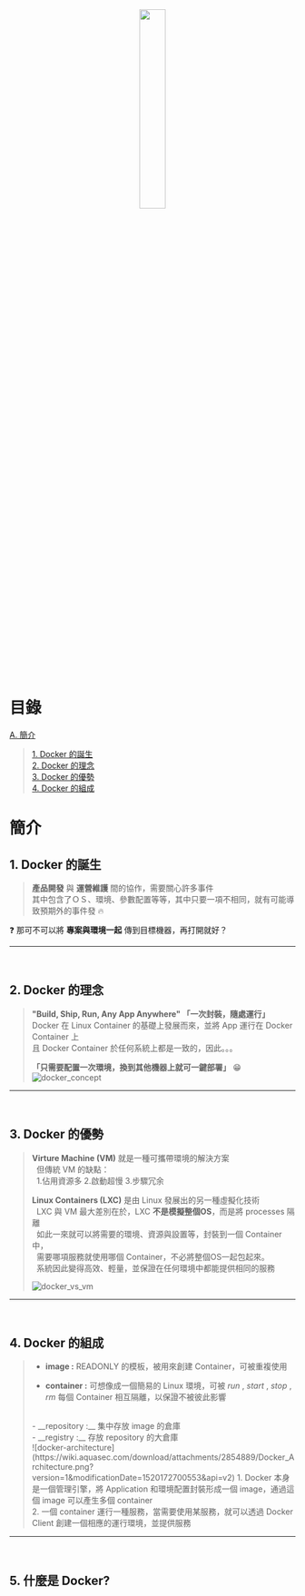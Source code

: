 <div align=center><a href="https://www.docker.com/"><img src="https://www.docker.com/sites/default/files/social/docker_facebook_share.png" style="width:30%"></a></div>

# 目錄
[A. 簡介](#concept)
> [1. Docker 的誕生](#dockers-born)  
> [2. Docker 的理念](#what-is-docker)  
> [3. Docker 的優勢](#what-can-docker-do)  
> [4. Docker 的組成](#three-elements)
> 

# <span id="concept">簡介</span>
## 1. <span id="dockers-born">Docker 的誕生</span>
> __產品開發__ 與 __運營維護__ 間的協作，需要關心許多事件 \
> 其中包含了ＯＳ、環境、參數配置等等，其中只要一項不相同，就有可能導致預期外的事件發 :fire:

:question: 那可不可以將 __專案與環境一起__ 傳到目標機器，再打開就好？
<hr> 
<br>

## 2. <span id="what-is-docker">Docker 的理念</span>
> __"Build, Ship, Run, Any App Anywhere" 「一次封裝，隨處運行」__ \
> Docker 在 Linux Container 的基礎上發展而來，並將 App 運行在 Docker Container 上\
> 且 Docker Container 於任何系統上都是一致的，因此。。。
> 
> __「只需要配置一次環境，換到其他機器上就可一鍵部署」__ 😁
> ![docker_concept](https://img.itw01.com/images/2017/11/30/11/0432_95AUpJ_GZXPEGJ.jpg!r800x0.jpg)
<hr>
<br>

## 3. <span id="what-is-docker">Docker 的優勢<span> 
> __Virture Machine (VM)__ 就是一種可攜帶環境的解決方案\
> &nbsp; 但傳統 VM 的缺點： \
> &nbsp; 1.佔用資源多 2.啟動超慢 3.步驟冗余
> 
> __Linux Containers (LXC)__ 是由 Linux 發展出的另一種虛擬化技術 \
> &nbsp; LXC 與 VM 最大差別在於，LXC __不是模擬整個OS__，而是將 processes 隔離 \
> &nbsp; 如此一來就可以將需要的環境、資源與設置等，封裝到一個 Container 中， \
> &nbsp; 需要哪項服務就使用哪個 Container，不必將整個OS一起包起來。 \
> &nbsp; 系統因此變得高效、輕量，並保證在任何環境中都能提供相同的服務 
> 
> ![docker_vs_vm](https://miro.medium.com/max/4932/1*tAAJ06mUHOwpRH7R5R9oeA.png)
<hr>
<br>

## 4. <span id="what-is-docker">Docker 的組成</span>
> - __image :__ 
> READONLY 的模板，被用來創建 Container，可被重複使用  
> 
> - __container :__
> 可想像成一個簡易的 Linux 環境，可被 _run_ , _start_ , _stop_ , _rm_ 每個 Container 相互隔離，以保證不被彼此影響
> <br>
> - __repository :__
> 集中存放 image 的倉庫
> <br>
> - __registry :__
> 存放 repository 的大倉庫
> <br>
> ![docker-architecture](https://wiki.aquasec.com/download/attachments/2854889/Docker_Architecture.png?version=1&modificationDate=1520172700553&api=v2)
> 1. Docker 本身是一個管理引擎，將 Application 和環境配置封裝形成一個 image，通過這個 image 可以產生多個 container
> <br>
> 2. 一個 container 運行一種服務，當需要使用某服務，就可以透過 Docker Client 創建一個相應的運行環境，並提供服務
<hr>
<br>

## 5. <span id="what-is-docker">什麼是 Docker?</span>
